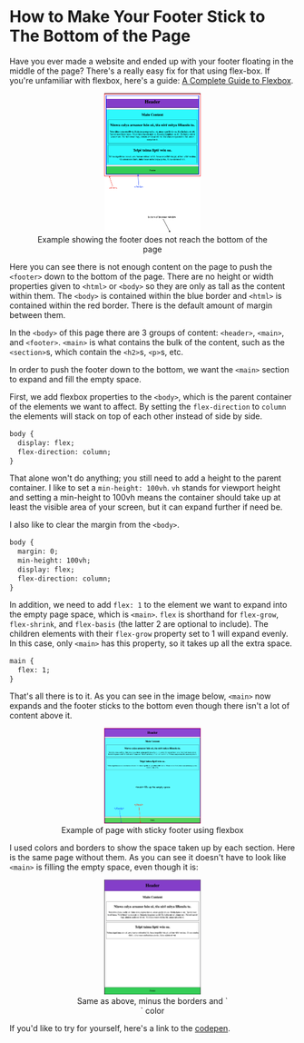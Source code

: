 # How to Make Your Footer Stick to The Bottom of the Page

Have you ever made a website and ended up with your footer floating in the middle of the page? There's a really easy fix for that using flex-box. If you're unfamiliar with flexbox, here's a guide: [A Complete Guide to Flexbox](https://css-tricks.com/snippets/css/a-guide-to-flexbox/).

<center>
	<figure>
		<img width="40%" height="auto" src="https://github.com/robotspacefish/sticky-footer/blob/master/stickyfooter01.png?raw=true" alt="example showing the footer does not reach the bottom of the page" >
		<figcaption>
			Example showing the footer does not reach the bottom of the page
		</figcaption>
	</figure>
</center>

Here you can see there is not enough content on the page to push the `<footer>` down to the bottom of the page. There are no height or width properties given to `<html>` or `<body>` so they are only as tall as the content within them. The `<body>` is contained within the blue border and `<html>` is contained within the red border. There is the default amount of margin between them. 

In the `<body>` of this page there are 3 groups of content: `<header>`, `<main>`, and `<footer>`. `<main>` is what contains the bulk of the content, such as the `<section>`s, which contain the `<h2>`s, `<p>`s, etc. 

In order to push the footer down to the bottom, we want the `<main>` section to expand and fill the empty space. 

First, we add flexbox properties to the `<body>`, which is the parent container of the elements we want to affect. By setting the `flex-direction` to `column` the elements will stack on top of each other instead of side by side.

```
body {
  display: flex;
  flex-direction: column;
}
```

That alone won't do anything; you still need to add a height to the parent container. I like to set a `min-height: 100vh`. `vh` stands for viewport height and setting a min-height to 100vh means the container should take up at least the visible area of your screen, but it can expand further if need be.

I also like to clear the margin from the `<body>`.

```
body {
  margin: 0;
  min-height: 100vh;
  display: flex;
  flex-direction: column;
}
```

In addition, we need to add `flex: 1` to the element we want to expand into the empty page space, which is `<main>`. `flex` is shorthand for `flex-grow`, `flex-shrink`, and `flex-basis` (the latter 2 are optional to include). The children elements with their `flex-grow` property set to 1 will expand evenly. In this case, only `<main>` has this property, so it takes up all the extra space.

```
main {
  flex: 1;
}
```

That's all there is to it. As you can see in the image below, `<main>` now expands and the footer sticks to the bottom even though there isn't a lot of content above it.

<center>
	<figure>
		<img width="40%" height="auto" src="https://github.com/robotspacefish/sticky-footer/blob/master/stickyfooter02.png?raw=true" alt="example of page with sticky footer using flexbox" >
		<figcaption>
			Example of page with sticky footer using flexbox
		</figcaption>
	</figure>
</center>

I used colors and borders to show the space taken up by each section. Here is the same page without them. As you can see it doesn't have to look like `<main>` is filling the empty space, even though it is: 

<center>
	<figure>
		<img width="40%" height="auto" src="https://github.com/robotspacefish/sticky-footer/blob/master/stickyfooter03.png?raw=true" alt="example of page without colors and borders" >
		<figcaption>
			Same as above, minus the borders and `<main>` color
		</figcaption>
	</figure>
</center>

If you'd like to try for yourself, here's a link to the [codepen](https://codepen.io/robotspacefish/pen/MWyVbpv).

